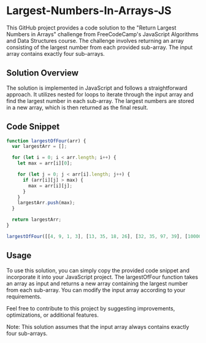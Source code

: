 # Largest-Numbers-In-Arrays-JS
This GitHub project provides a code solution to the "Return Largest Numbers in Arrays" challenge from FreeCodeCamp's JavaScript Algorithms and Data Structures course. The challenge involves returning an array consisting of the largest number from each provided sub-array. The input array contains exactly four sub-arrays.

## Solution Overview
The solution is implemented in JavaScript and follows a straightforward approach. It utilizes nested for loops to iterate through the input array and find the largest number in each sub-array. The largest numbers are stored in a new array, which is then returned as the final result.

## Code Snippet
```js
function largestOfFour(arr) {
  var largestArr = [];

  for (let i = 0; i < arr.length; i++) {
    let max = arr[i][0];

    for (let j = 0; j < arr[i].length; j++) {
      if (arr[i][j] > max) {
        max = arr[i][j];
      }
    }
    largestArr.push(max);
  }

  return largestArr;
}

largestOfFour([[4, 9, 1, 3], [13, 35, 18, 26], [32, 35, 97, 39], [1000000, 1001, 857, 1]]);
```

## Usage
To use this solution, you can simply copy the provided code snippet and incorporate it into your JavaScript project. The largestOfFour function takes an array as input and returns a new array containing the largest number from each sub-array. You can modify the input array according to your requirements.

Feel free to contribute to this project by suggesting improvements, optimizations, or additional features.

Note: This solution assumes that the input array always contains exactly four sub-arrays.
